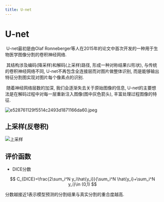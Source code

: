 ```yaml
---
title: U-net
---
```


# U-net

​		U-net最初是由Olaf Ronneberger等人在2015年的论文中首次开发的一种用于生物医学图像分割的卷积神经网络. 

​		其结构涉及编码(降采样)和解码(上采样)路径, 形成一种对称结果(U形状), 与传统的卷积神经网络不同, U-net不再包含全连接层而对图片做整体识别, 而是能够输出特征分割图实现对图片每个像素点的识别.

​		随着神经网络层数的加深, 我们会逐渐失去关于原始图像的信息, U-net的主要想法是在解码过程中对每一层重新注入图像(图中灰色箭头), 丰富处理过程图像的特征.

![e528761129f5514c2493d1871166da60.jpeg](https://gitee.com/yixin-oss/blogImage/raw/master/Img/e528761129f5514c2493d1871166da60.jpeg)



## 上采样(反卷积)

![上采样](https://gitee.com/yixin-oss/blogImage/raw/master/Img/902790cd6b15456999ff93809db6a5fc.gif)

## 评价函数

- DICE分数

$$
C_{DICE}=\frac{2\sum_i^N y_i\hat{y_i}}{\sum_i^N \hat{y_i}+\sum_i^N y_i}\in (0,1)
$$

分数越接近1表示模型预测的分割结果与真实分割的重合度越高.
